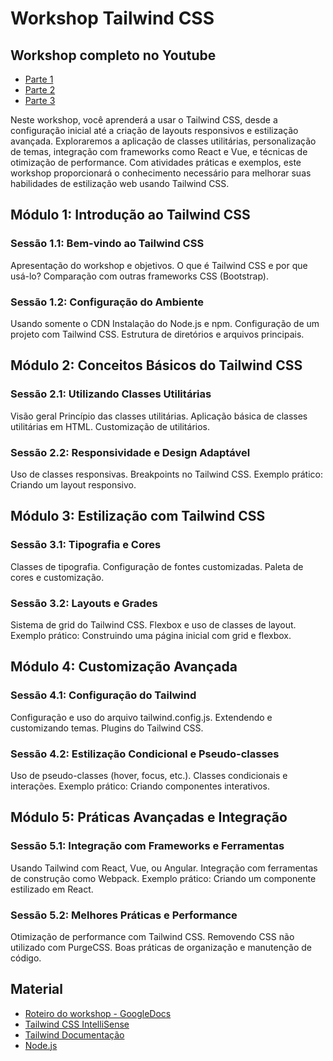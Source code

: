 # Workshop Tailwind CSS

## Workshop completo no Youtube

- [Parte 1](https://www.youtube.com/watch?v=QtnKKO1Aagc)
- [Parte 2](https://www.youtube.com/watch?v=lyRIyMuLLaA)
- [Parte 3](https://www.youtube.com/watch?v=lPsPQOrDoxk)

Neste workshop, você aprenderá a usar o Tailwind CSS, desde a configuração inicial até a criação de layouts responsivos e estilização avançada. Exploraremos a aplicação de classes utilitárias, personalização de temas, integração com frameworks como React e Vue, e técnicas de otimização de performance. Com atividades práticas e exemplos, este workshop proporcionará o conhecimento necessário para melhorar suas habilidades de estilização web usando Tailwind CSS.

## Módulo 1: Introdução ao Tailwind CSS

### Sessão 1.1: Bem-vindo ao Tailwind CSS

Apresentação do workshop e objetivos.
O que é Tailwind CSS e por que usá-lo?
Comparação com outras frameworks CSS (Bootstrap).

### Sessão 1.2: Configuração do Ambiente

Usando somente o CDN
Instalação do Node.js e npm.
Configuração de um projeto com Tailwind CSS.
Estrutura de diretórios e arquivos principais.

## Módulo 2: Conceitos Básicos do Tailwind CSS

### Sessão 2.1: Utilizando Classes Utilitárias

Visão geral
Princípio das classes utilitárias.
Aplicação básica de classes utilitárias em HTML.
Customização de utilitários.

### Sessão 2.2: Responsividade e Design Adaptável

Uso de classes responsivas.
Breakpoints no Tailwind CSS.
Exemplo prático: Criando um layout responsivo.

## Módulo 3: Estilização com Tailwind CSS

### Sessão 3.1: Tipografia e Cores

Classes de tipografia.
Configuração de fontes customizadas.
Paleta de cores e customização.

### Sessão 3.2: Layouts e Grades

Sistema de grid do Tailwind CSS.
Flexbox e uso de classes de layout.
Exemplo prático: Construindo uma página inicial com grid e flexbox.

## Módulo 4: Customização Avançada

### Sessão 4.1: Configuração do Tailwind

Configuração e uso do arquivo tailwind.config.js.
Extendendo e customizando temas.
Plugins do Tailwind CSS.

### Sessão 4.2: Estilização Condicional e Pseudo-classes

Uso de pseudo-classes (hover, focus, etc.).
Classes condicionais e interações.
Exemplo prático: Criando componentes interativos.

## Módulo 5: Práticas Avançadas e Integração

### Sessão 5.1: Integração com Frameworks e Ferramentas

Usando Tailwind com React, Vue, ou Angular.
Integração com ferramentas de construção como Webpack.
Exemplo prático: Criando um componente estilizado em React.

### Sessão 5.2: Melhores Práticas e Performance

Otimização de performance com Tailwind CSS.
Removendo CSS não utilizado com PurgeCSS.
Boas práticas de organização e manutenção de código.

## Material

- [Roteiro do workshop - GoogleDocs](https://drive.google.com/drive/folders/1G-nefMgKq7zdeHhncba7_kL8JITjrJIf?usp=sharing)
- [Tailwind CSS IntelliSense](https://marketplace.visualstudio.com/items?itemName=bradlc.vscode-tailwindcss)
- [Tailwind Documentação](https://tailwindcss.com/docs/installation)
- [Node.js](https://nodejs.org/pt)

